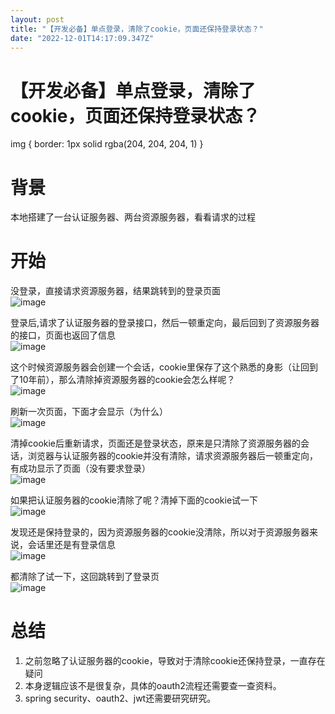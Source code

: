 ```yaml
---
layout: post
title: "【开发必备】单点登录，清除了cookie，页面还保持登录状态？"
date: "2022-12-01T14:17:09.347Z"
---
```

【开发必备】单点登录，清除了cookie，页面还保持登录状态？
===============================

img { border: 1px solid rgba(204, 204, 204, 1) }

背景
==

本地搭建了一台认证服务器、两台资源服务器，看看请求的过程

开始
==

没登录，直接请求资源服务器，结果跳转到的登录页面  
![image](https://img2023.cnblogs.com/blog/2984491/202212/2984491-20221201214403005-385950840.png)  
  

登录后,请求了认证服务器的登录接口，然后一顿重定向，最后回到了资源服务器的接口，页面也返回了信息  
![image](https://img2023.cnblogs.com/blog/2984491/202212/2984491-20221201214438690-441809516.png)  
  

这个时候资源服务器会创建一个会话，cookie里保存了这个熟悉的身影（让回到了10年前），那么清除掉资源服务器的cookie会怎么样呢？  
![image](https://img2023.cnblogs.com/blog/2984491/202212/2984491-20221201214622048-991966240.png)  
  

刷新一次页面，下面才会显示（为什么）  
![image](https://img2023.cnblogs.com/blog/2984491/202212/2984491-20221201214826881-107352784.png)  
  
  
清掉cookie后重新请求，页面还是登录状态，原来是只清除了资源服务器的会话，浏览器与认证服务器的cookie并没有清除，请求资源服务器后一顿重定向，有成功显示了页面（没有要求登录）  
![image](https://img2023.cnblogs.com/blog/2984491/202212/2984491-20221201214922516-1820527433.png)  
  
  
如果把认证服务器的cookie清除了呢？清掉下面的cookie试一下  
![image](https://img2023.cnblogs.com/blog/2984491/202212/2984491-20221201215212719-167991902.png)  
  
  
发现还是保持登录的，因为资源服务器的cookie没清除，所以对于资源服务器来说，会话里还是有登录信息  
![image](https://img2023.cnblogs.com/blog/2984491/202212/2984491-20221201215251233-1336474553.png)  
  
  
都清除了试一下，这回跳转到了登录页  
![image](https://img2023.cnblogs.com/blog/2984491/202212/2984491-20221201215416799-2102082963.png)  
  

总结
==

1.  之前忽略了认证服务器的cookie，导致对于清除cookie还保持登录，一直存在疑问
2.  本身逻辑应该不是很复杂，具体的oauth2流程还需要查一查资料。
3.  spring security、oauth2、jwt还需要研究研究。